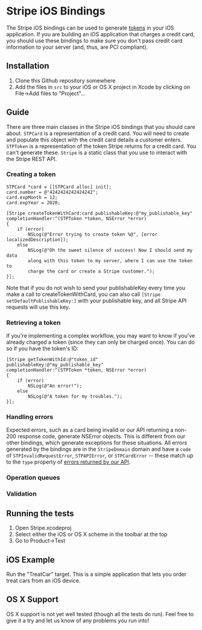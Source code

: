 # Stripe iOS Bindings

The Stripe iOS bindings can be used to generate [tokens](https://stripe.com/docs/api#tokens) in your iOS application.  If you are building an iOS application that charges a credit card, you should use these bindings to make sure you don't pass credit card information to your server (and, thus, are PCI compliant).

## Installation

1. Clone this Github repository somewhere
1. Add the files in `src` to your iOS or OS X project in Xcode by clicking on File->Add files to "Project"...

## Guide

There are three main classes in the Stripe iOS bindings that you should care about.  `STPCard` is a representation of a credit card.  You will need to create and populate this object with the credit card details a customer enters.  `STPToken` is a representation of the token Stripe returns for a credit card.  You can't generate these.  `Stripe` is a static class that you use to interact with the Stripe REST API.

### Creating a token

    STPCard *card = [[STPCard alloc] init];
    card.number = @"4242424242424242";
    card.expMonth = 12;
    card.expYear = 2020;

    [Stripe createTokenWithCard:card publishableKey:@"my_publishable_key"
    completionHandler:^(STPToken *token, NSError *error)
    {
        if (error)
        	NSLog(@"Error trying to create token %@", [error localizedDescription]);
        else
        	NSLog(@"Oh the sweet silence of success! Now I should send my data
        	along with this token to my server, where I can use the token to
        	charge the card or create a Stripe customer.");
    }];

Note that if you do not wish to send your publishableKey every time you make a call to createTokenWithCard, you can also call `[Stripe setDefaultPublishableKey:]` with your publishable key, and all Stripe API requests will use this key.

### Retrieving a token

If you're implementing a complex workflow, you may want to know if you've already charged a token (since they can only be charged once).  You can do so if you have the token's ID:

    [Stripe getTokenWithId:@"token_id" publishableKey:@"my_publishable_key"
    completionHandler:^(STPToken *token, NSError *error)
    {
    	if (error)
    	    NSLog(@"An error!");
    	else
    	    NSLog(@"A token for my troubles.");
    }];

### Handling errors

Expected errors, such as a card being invalid or our API returning a non-200 response code, generate NSError objects.  This is different from our other bindings, which generate exceptions for these situations.  All errors generated by the bindings are in the `StripeDomain` domain and have a `code` of `STPInvalidRequestError`, `STPAPIError`, or `STPCardError` -- these match up to the `type` property of [errors returned by our API](https://stripe.com/docs/api#errors).

<This section needs to be finished>

### Operation queues

### Validation

## Running the tests

1. Open Stripe.xcodeproj
1. Select either the iOS or OS X scheme in the toolbar at the top
1. Go to Product->Test

## iOS Example

Run the "TreatCar" target.  This is a simple application that lets you order treat cars from an iOS device.

## OS X Support

OS X support is not yet well tested (though all the tests do run).  Feel free to give it a try and let us know of any problems you run into!